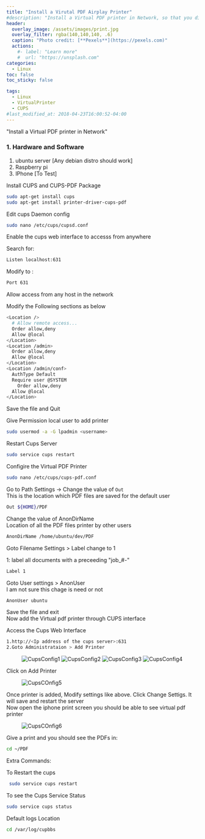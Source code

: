 ```yaml
---
title: "Install a Virutal PDF Airplay Printer"
#description: "Install a Virtual PDF printer in Network, so that you directly save anything from iphone as PDF in network storage"
header:
  overlay_image: /assets/images/print.jpg
  overlay_filter: rgba(140,140,140, .6)
  caption: "Photo credit: [**Pexels**](https://pexels.com)"
  actions:
    #- label: "Learn more"
    #  url: "https://unsplash.com"
categories:
  - Linux
toc: false
toc_sticky: false

tags:
  - Linux
  - VirtualPrinter
  - CUPS
#last_modified_at: 2018-04-23T16:00:52-04:00
---
```


"Install a Virtual PDF printer in Network"

### 1. Hardware and Software

 
 1. ubuntu server [Any debian distro should work]
 2. Raspberry pi
 3. IPhone [To Test]
 
Install CUPS and CUPS-PDF Package

```bash
sudo apt-get install cups
sudo apt-get install printer-driver-cups-pdf
```
Edit cups Daemon config
```bash
sudo nano /etc/cups/cupsd.conf
```
Enable the cups web interface to accesss from anywhere 

Search for:
```bash
Listen localhost:631
```
Modify to :
```bash
Port 631
```
Allow access from any host in the network

Modify the Following sections as below
```bash
<Location />
  # Allow remote access...
  Order allow,deny
  Allow @local
</Location>
<Location /admin>
  Order allow,deny
  Allow	@local
</Location>
<Location /admin/conf>
  AuthType Default
  Require user @SYSTEM
    Order allow,deny
  Allow	@local
</Location>
```
Save the file and Quit

Give Permission  local user to add printer 
```bash
sudo usermod -a -G lpadmin <username>
```
 Restart Cups Server
```bash
sudo service cups restart
```
Configire the Virtual PDF Printer
```bash
sudo nano /etc/cups/cups-pdf.conf
```
Go to Path Settings -> Change the value of `Out` <br>
This is the location which PDF files are saved for the default user
```bash
Out ${HOME}/PDF
```
Change the value of AnonDirName <br>
Location of all the PDF files printer by other users
```bash
AnonDirName /home/ubuntu/dev/PDF
```
Goto Filename Settings > Label change to 1

 1: label all documents with a preceeding "job_#-"
```bash
Label 1
```
Goto User settings  > AnonUser <br>
I am not sure this chage is need or not
```bash
AnonUser ubuntu
```
Save the file and exit <br>
Now add the Virtual pdf printer through CUPS interface

Access the Cups Web Interface <br>
```bash
1.http://<Ip address of the cups server>:631
2.Goto Administrataion > Add Printer
```
<figure>
   <img src="{{ '/assets/images/CupsWeb1.png' | relative_url }}" alt="CupsConfig1">
   <img src="{{ '/assets/images/CupsWeb2.png' | relative_url }}" alt="CupsConfig2">
   <img src="{{ '/assets/images/CupsWeb3.png' | relative_url }}" alt="CupsConfig3">
   <img src="{{ '/assets/images/CupsWeb4.png' | relative_url }}" alt="CupsConfig4">
</figure>

Click on Add Printer
<figure>
  <img src="{{ '/assets/images/CupsWeb5.png' | relative_url }}" alt="CupsCOnfig5">
</figure>

Once printer is added, Modify settings like above. 
Click Change Settigs. It will save and restart the server <br>
Now open the iphone print screen you should be able to see virtual pdf printer
<figure>
  <img src="{{ '/assets/images/CupsWeb6.png' | relative_url }}" alt="CupsCOnfig6">
</figure>

Give a print and you should see the PDFs in:
```bash
cd ~/PDF
```

Extra Commands:

To Restart the cups
```bash
 sudo service cups restart
```
To see the Cups Service Status
```bash
sudo service cups status
```
Default logs Location
```bash
cd /var/log/cupbbs
```

